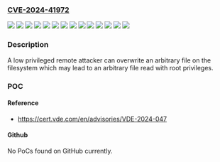### [CVE-2024-41972](https://cve.mitre.org/cgi-bin/cvename.cgi?name=CVE-2024-41972)
![](https://img.shields.io/static/v1?label=Product&message=CC100%200751%2F9x01&color=blue)
![](https://img.shields.io/static/v1?label=Product&message=CC100%200751-9x01&color=blue)
![](https://img.shields.io/static/v1?label=Product&message=Edge%20Controller%200752-8303%2F8000-0002&color=blue)
![](https://img.shields.io/static/v1?label=Product&message=PFC100%20G2%200750-811x-xxxx-xxxx&color=blue)
![](https://img.shields.io/static/v1?label=Product&message=PFC200%20G2%200750-821x%2Fxxx-xxx&color=blue)
![](https://img.shields.io/static/v1?label=Product&message=PFC200%20G2%20750-821x-xxx-xxx&color=blue)
![](https://img.shields.io/static/v1?label=Product&message=TP600%200762-420x%2F8000-000x&color=blue)
![](https://img.shields.io/static/v1?label=Product&message=TP600%200762-430x%2F8000-000x&color=blue)
![](https://img.shields.io/static/v1?label=Product&message=TP600%200762-520x%2F8000-000x&color=blue)
![](https://img.shields.io/static/v1?label=Product&message=TP600%200762-530x%2F8000-000x&color=blue)
![](https://img.shields.io/static/v1?label=Product&message=TP600%200762-620x%2F8000-000x&color=blue)
![](https://img.shields.io/static/v1?label=Product&message=TP600%200762-630x%2F8000-000x&color=blue)
![](https://img.shields.io/static/v1?label=Version&message=0.0.0%20&color=brightgreen)
![](https://img.shields.io/static/v1?label=Vulnerability&message=CWE-35%20Path%20Traversal%3A%20'...%2F...%2F%2F'&color=brightgreen)

### Description

A low privileged remote attacker can overwrite an arbitrary file on the filesystem which may lead to an arbitrary file read with root privileges.

### POC

#### Reference
- https://cert.vde.com/en/advisories/VDE-2024-047

#### Github
No PoCs found on GitHub currently.


